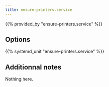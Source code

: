 ```yaml
---
title: ensure-printers.service
---
```


{{% provided_by "ensure-printers.service" %}}

## Options

{{% systemd_unit "ensure-printers.service" %}}

## Additionnal notes

Nothing here.